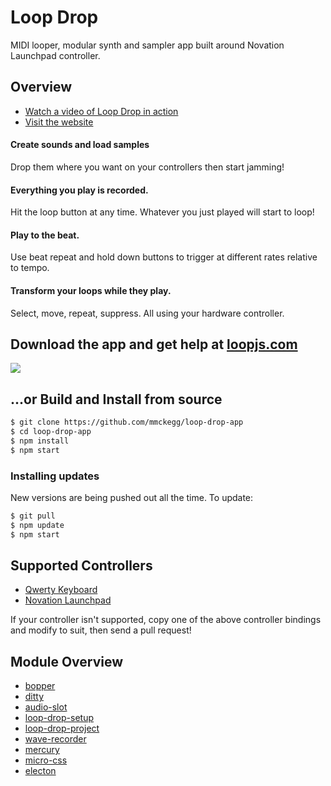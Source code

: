 Loop Drop
===

MIDI looper, modular synth and sampler app built around Novation Launchpad controller.

## Overview

- [Watch a video of Loop Drop in action](https://www.youtube.com/watch?v=EBkmdNDIR6E)
- [Visit the website](http://loopjs.com)

#### Create sounds and load samples

Drop them where you want on your controllers then start jamming!

#### Everything you play is recorded.

Hit the loop button at any time. Whatever you just played will start to loop!

#### Play to the beat.
            
Use beat repeat and hold down buttons to trigger at different rates relative to tempo.

#### Transform your loops while they play.

Select, move, repeat, suppress. All using your hardware controller.


## Download the app and get help at [loopjs.com](http://loopjs.com)

[![](http://loopjs.com/loop-drop-with-launchpads.jpg)](http://loopjs.com)

## ...or Build and Install from source

```bash
$ git clone https://github.com/mmckegg/loop-drop-app
$ cd loop-drop-app
$ npm install
$ npm start
```

### Installing updates

New versions are being pushed out all the time. To update:

```bash
$ git pull
$ npm update
$ npm start
```

## Supported Controllers

- [Qwerty Keyboard](https://github.com/mmckegg/loop-qwerty)
- [Novation Launchpad](https://github.com/mmckegg/loop-launchpad)

If your controller isn't supported, copy one of the above controller bindings and modify to suit, then send a pull request!

## Module Overview

- [bopper](https://github.com/wavejs/bopper)
- [ditty](https://github.com/wavejs/ditty)
- [audio-slot](https://github.com/mmckegg/audio-slot)
- [loop-drop-setup](https://github.com/mmckegg/loop-drop-setup)
- [loop-drop-project](https://github.com/mmckegg/loop-drop-project)
- [wave-recorder](https://github.com/mmckegg/audio-slot)
- [mercury](https://github.com/raynos/mercury)
- [micro-css](https://github.com/mmckegg/micro-css)
- [electon](https://github.com/atom/electron)
